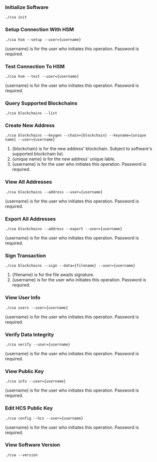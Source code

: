 ### Initialize Software

``
./csa init
``

### Setup Connection With HSM

``
./csa hsm --setup --user={username}
``


{username} is for the user who initiates this operation. Password is required.

### Test Connection To HSM

``
./csa hsm --test --user={username}
``


{username} is for the user who initiates this operation. Password is required.

### Query Supported Blockchains
``
./csa blockchains --list
``

### Create New Address

``
./csa blockchains --keygen --chain={blockchain} --keyname={unique name} --user={username}
``


1. {blockchain} is for the new address' blockchain. Subject to software's supported blockchain list.
2. {unique name} is for the new address' unique lable.
3. {username} is for the user who initiates this operation. Password is required.

### View All Addresses

``
./csa blockchains --address --user={username}
``


{username} is for the user who initiates this operation. Password is required.

### Export All Addresses

``
./csa blockchains --address --export --user={username}
``


{username} is for the user who initiates this operation. Password is required.

### Sign Transaction

``
./csa blockchains --sign --data={filename} --user={username}
``


1. {filename} is for the file awaits signature.
2. {username} is for the user who initiates this operation. Password is required.

### View User Info

``
./csa users --user={username}
``


{username} is for the user who initiates this operation. Password is required.

### Verify Data Integrity

``
./csa verify --user={username}
``


{username} is for the user who initiates this operation. Password is required.

### View Public Key

``
./csa info --user={username}
``


{username} is for the user who initiates this operation. Password is required.

### Edit HCS Public Key

``
./csa config --hcs --user={username}
``


{username} is for the user who initiates this operation. Password is required.

### View Software Version

``
./csa --version
``

